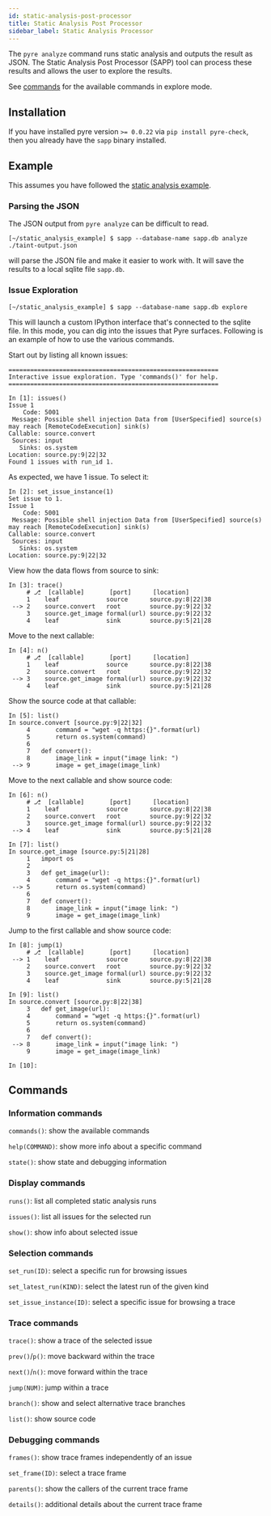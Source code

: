 ```yaml
---
id: static-analysis-post-processor
title: Static Analysis Post Processor
sidebar_label: Static Analysis Processor
---
```


The `pyre analyze` command runs static analysis and outputs the result as JSON.
The Static Analysis Post Processor (SAPP) tool can process these results and
allows the user to explore the results.

See [commands](#commands) for the available commands in explore mode.

## Installation

If you have installed pyre version `>= 0.0.22` via `pip install pyre-check`,
then you already have the `sapp` binary installed.

## Example

This assumes you have followed the
[static analysis example](./static-analysis.html#example).

### Parsing the JSON

The JSON output from `pyre analyze` can be difficult to read.

```shell
[~/static_analysis_example] $ sapp --database-name sapp.db analyze ./taint-output.json
```

will parse the JSON file and make it easier to work with. It will save the
results to a local sqlite file `sapp.db`.

### Issue Exploration

```shell
[~/static_analysis_example] $ sapp --database-name sapp.db explore
```

This will launch a custom IPython interface that's connected to the sqlite file.
In this mode, you can dig into the issues that Pyre surfaces. Following is an
example of how to use the various commands.

Start out by listing all known issues:
```text
==========================================================
Interactive issue exploration. Type 'commands()' for help.
==========================================================

In [1]: issues()
Issue 1
    Code: 5001
 Message: Possible shell injection Data from [UserSpecified] source(s) may reach [RemoteCodeExecution] sink(s)
Callable: source.convert
 Sources: input
   Sinks: os.system
Location: source.py:9|22|32
Found 1 issues with run_id 1.
```
As expected, we have 1 issue. To select it:
```text
In [2]: set_issue_instance(1)
Set issue to 1.
Issue 1
    Code: 5001
 Message: Possible shell injection Data from [UserSpecified] source(s) may reach [RemoteCodeExecution] sink(s)
Callable: source.convert
 Sources: input
   Sinks: os.system
Location: source.py:9|22|32
```
View how the data flows from source to sink:
```text
In [3]: trace()
     # ⎇  [callable]       [port]      [location]
     1    leaf             source      source.py:8|22|38
 --> 2    source.convert   root        source.py:9|22|32
     3    source.get_image formal(url) source.py:9|22|32
     4    leaf             sink        source.py:5|21|28
```
Move to the next callable:
```text
In [4]: n()
     # ⎇  [callable]       [port]      [location]
     1    leaf             source      source.py:8|22|38
     2    source.convert   root        source.py:9|22|32
 --> 3    source.get_image formal(url) source.py:9|22|32
     4    leaf             sink        source.py:5|21|28
```
Show the source code at that callable:
```text
In [5]: list()
In source.convert [source.py:9|22|32]
     4       command = "wget -q https:{}".format(url)
     5       return os.system(command)
     6
     7   def convert():
     8       image_link = input("image link: ")
 --> 9       image = get_image(image_link)
```
Move to the next callable and show source code:
```text
In [6]: n()
     # ⎇  [callable]       [port]      [location]
     1    leaf             source      source.py:8|22|38
     2    source.convert   root        source.py:9|22|32
     3    source.get_image formal(url) source.py:9|22|32
 --> 4    leaf             sink        source.py:5|21|28

In [7]: list()
In source.get_image [source.py:5|21|28]
     1   import os
     2
     3   def get_image(url):
     4       command = "wget -q https:{}".format(url)
 --> 5       return os.system(command)
     6
     7   def convert():
     8       image_link = input("image link: ")
     9       image = get_image(image_link)
```
Jump to the first callable and show source code:
```text
In [8]: jump(1)
     # ⎇  [callable]       [port]      [location]
 --> 1    leaf             source      source.py:8|22|38
     2    source.convert   root        source.py:9|22|32
     3    source.get_image formal(url) source.py:9|22|32
     4    leaf             sink        source.py:5|21|28

In [9]: list()
In source.convert [source.py:8|22|38]
     3   def get_image(url):
     4       command = "wget -q https:{}".format(url)
     5       return os.system(command)
     6
     7   def convert():
 --> 8       image_link = input("image link: ")
     9       image = get_image(image_link)

In [10]:
```

## Commands

### Information commands

`commands()`: show the available commands

`help(COMMAND)`: show more info about a specific command

`state()`: show state and debugging information

### Display commands

`runs()`: list all completed static analysis runs

`issues()`: list all issues for the selected run

`show()`: show info about selected issue

### Selection commands

`set_run(ID)`: select a specific run for browsing issues

`set_latest_run(KIND)`: select the latest run of the given kind

`set_issue_instance(ID)`: select a specific issue for browsing a trace

### Trace commands

`trace()`: show a trace of the selected issue

`prev()`/`p()`: move backward within the trace

`next()`/`n()`: move forward within the trace

`jump(NUM)`: jump within a trace

`branch()`: show and select alternative trace branches

`list()`: show source code

### Debugging commands

`frames()`: show trace frames independently of an issue

`set_frame(ID)`: select a trace frame

`parents()`: show the callers of the current trace frame

`details()`: additional details about the current trace frame
